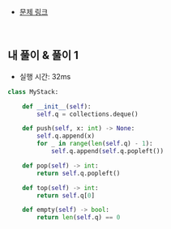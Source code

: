 - [문제 링크](https://leetcode.com/problems/implement-stack-using-queues/)

<br>

## 내 풀이 & 풀이 1

- 실행 시간: 32ms

```python
class MyStack:

    def __init__(self):
        self.q = collections.deque()

    def push(self, x: int) -> None:
        self.q.append(x)
        for _ in range(len(self.q) - 1):
            self.q.append(self.q.popleft())

    def pop(self) -> int:
        return self.q.popleft()

    def top(self) -> int:
        return self.q[0]

    def empty(self) -> bool:
        return len(self.q) == 0
```
